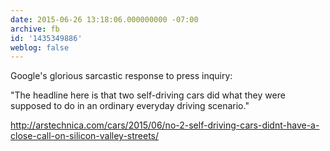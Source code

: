 ```yaml
---
date: 2015-06-26 13:18:06.000000000 -07:00
archive: fb
id: '1435349886'
weblog: false
---
```


Google's glorious sarcastic response to press inquiry:

"The headline here is that two self-driving cars did what they were supposed to do in an ordinary everyday driving scenario."

http://arstechnica.com/cars/2015/06/no-2-self-driving-cars-didnt-have-a-close-call-on-silicon-valley-streets/
